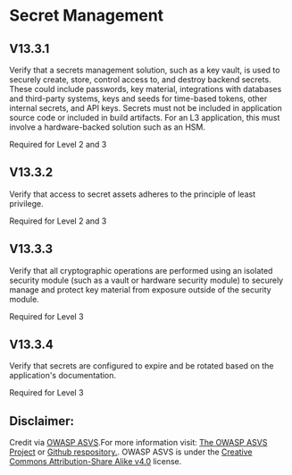 #  Secret Management
## V13.3.1

Verify that a secrets management solution, such as a key vault, is used to securely create, store, control access to, and destroy backend secrets. These could include passwords, key material, integrations with databases and third-party systems, keys and seeds for time-based tokens, other internal secrets, and API keys. Secrets must not be included in application source code or included in build artifacts. For an L3 application, this must involve a hardware-backed solution such as an HSM.

Required for Level 2 and 3

## V13.3.2

Verify that access to secret assets adheres to the principle of least privilege.

Required for Level 2 and 3

## V13.3.3

Verify that all cryptographic operations are performed using an isolated security module (such as a vault or hardware security module) to securely manage and protect key material from exposure outside of the security module.

Required for Level 3

## V13.3.4

Verify that secrets are configured to expire and be rotated based on the application's documentation.

Required for Level 3

## Disclaimer:

Credit via [OWASP ASVS](https://owasp.org/www-project-application-security-verification-standard/).For more information visit: [The OWASP ASVS Project](https://owasp.org/www-project-application-security-verification-standard/) or [Github respository.](https://github.com/OWASP/ASVS). OWASP ASVS is under the [Creative Commons Attribution-Share Alike v4.0](https://github.com/OWASP/ASVS/blob/v5.0.0/LICENSE.md) license.

